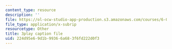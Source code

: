 ```yaml
---
content_type: resource
description: ''
file: https://ol-ocw-studio-app-production.s3.amazonaws.com/courses/6-006-introduction-to-algorithms-fall-2011/224d95e69d1b99366a683f6fd222d0f3_0M_kIqhwbFo.srt
file_type: application/x-subrip
resourcetype: Other
title: 3play caption file
uid: 224d95e6-9d1b-9936-6a68-3f6fd222d0f3
---
```


